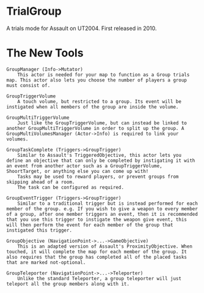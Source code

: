 TrialGroup
==========

A trials mode for Assault on UT2004. First released in 2010.

The New Tools
==

    GroupManager (Info->Mutator)
        This actor is needed for your map to function as a Group trials map. This actor also lets you choose the number of players a group must consist of.
        
    GroupTriggerVolume
        A touch volume, but restricted to a group. Its event will be instigated when all members of the group are inside the volume.
        
    GroupMultiTriggerVolume
        Just like the GroupTriggerVolume, but can instead be linked to another GroupMultiTriggerVolume in order to split up the group. A GroupMultiVolumesManager (Actor->Info) is required to link your volumes.
        
    GroupTaskComplete (Triggers->GroupTrigger)
        Similar to Assault's TriggeredObjective, this actor lets you define an objective that can only be completed by instigating it with an event from another actor such as a GroupTriggerVolume, ShoortTarget, or anything else you can come up with!
        Tasks may be used to reward players, or prevent groups from skipping ahead of a room.
        The task can be configured as required.
        
    GroupEventTrigger (Triggers->GroupTrigger)
        Similar to a traditional trigger but is instead performed for each member of the group. e.g. If you wish to give a weapon to every member of a group, after one member triggers an event, then it is recommended that you use this trigger to instigate the weapon give event, this will then perform the event for each member of the group that instigated this trigger.
        
    GroupObjective (NavigationPoint->...->GameObjective)
        This is an adapted version of Assault's ProximityObjective. When touched, it will complete the map for each member of the group. It also requires that the group has completed all of the placed tasks that are marked not-optional. 
        
    GroupTeleporter (NavigationPoint->...->Teleporter)
        Unlike the standard Teleporter, a group teleporter will just teleport all the group members along with it.

